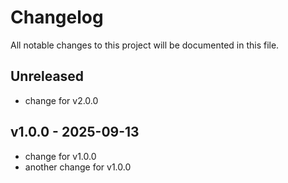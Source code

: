 # Changelog

All notable changes to this project will be documented in this file.

## Unreleased

- change for v2.0.0

## v1.0.0 - 2025-09-13

- change for v1.0.0
- another change for v1.0.0